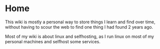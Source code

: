 # Home

This wiki is mostly a personal way to store things I learn and find over time, without having to scour the web to find one thing I had found 2 years ago.

Most of my wiki is about linux and selfhosting, as I run linux on most of my personal machines and selfhost some services.
